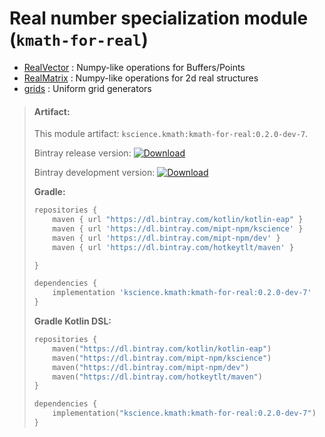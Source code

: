 # Real number specialization module (`kmath-for-real`)

 - [RealVector](src/commonMain/kotlin/kscience/kmath/real/RealVector.kt) : Numpy-like operations for Buffers/Points
 - [RealMatrix](src/commonMain/kotlin/kscience/kmath/real/RealMatrix.kt) : Numpy-like operations for 2d real structures
 - [grids](src/commonMain/kotlin/kscience/kmath/structures/grids.kt) : Uniform grid generators


> #### Artifact:
>
> This module artifact: `kscience.kmath:kmath-for-real:0.2.0-dev-7`.
>
> Bintray release version:        [ ![Download](https://api.bintray.com/packages/mipt-npm/kscience/kmath-for-real/images/download.svg) ](https://bintray.com/mipt-npm/kscience/kmath-for-real/_latestVersion)
>
> Bintray development version:    [ ![Download](https://api.bintray.com/packages/mipt-npm/dev/kmath-for-real/images/download.svg) ](https://bintray.com/mipt-npm/dev/kmath-for-real/_latestVersion)
>
> **Gradle:**
>
> ```gradle
> repositories {
>     maven { url "https://dl.bintray.com/kotlin/kotlin-eap" }
>     maven { url 'https://dl.bintray.com/mipt-npm/kscience' }
>     maven { url 'https://dl.bintray.com/mipt-npm/dev' }
>     maven { url 'https://dl.bintray.com/hotkeytlt/maven' }
> 
> }
> 
> dependencies {
>     implementation 'kscience.kmath:kmath-for-real:0.2.0-dev-7'
> }
> ```
> **Gradle Kotlin DSL:**
>
> ```kotlin
> repositories {
>     maven("https://dl.bintray.com/kotlin/kotlin-eap")
>     maven("https://dl.bintray.com/mipt-npm/kscience")
>     maven("https://dl.bintray.com/mipt-npm/dev")
>     maven("https://dl.bintray.com/hotkeytlt/maven")
> }
> 
> dependencies {
>     implementation("kscience.kmath:kmath-for-real:0.2.0-dev-7")
> }
> ```
